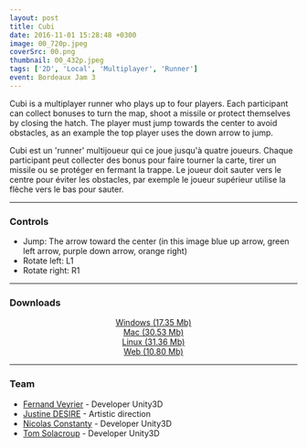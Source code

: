 ```yaml
---
layout: post
title: Cubi
date: 2016-11-01 15:28:48 +0300
image: 00_720p.jpeg
coverSrc: 00.png
thumbnail: 00_432p.jpeg
tags: ['2D', 'Local', 'Multiplayer', 'Runner']
event: Bordeaux Jam 3
---
```

Cubi is a multiplayer runner who plays up to four players. Each participant can collect bonuses to turn the map, shoot a missile or protect themselves by closing the hatch. The player must jump towards the center to avoid obstacles, as an example the top player uses the down arrow to jump.

Cubi est un 'runner' multijoueur qui ce joue jusqu'à quatre joueurs. Chaque participant peut collecter des bonus pour faire tourner la carte, tirer un missile ou se protéger en fermant la trappe. Le joueur doit sauter vers le centre pour éviter les obstacles, par exemple le joueur supérieur utilise la flèche vers le bas pour sauter.

***

### Controls
* Jump: The arrow toward the center (in this image blue up arrow, green left arrow, purple down arrow, orange right)
* Rotate left: L1
* Rotate right: R1

***

### Downloads
<p style="text-align: center;margin: 0;"><a href="https://1drv.ms/u/s!AoYk8X2I2PMgmfNJPOxLYz60nfNrRA">Windows (17.35 Mb)</a></p>
<p style="text-align: center;margin: 0;"><a href="https://1drv.ms/u/s!AoYk8X2I2PMgmfNMLZB8kMJeeGmwAg">Mac (30.53 Mb)</a></p>
<p style="text-align: center;margin: 0;"><a href="https://1drv.ms/u/s!AoYk8X2I2PMgmfNLBd3DUPWRFQW0Tw">Linux (31.36 Mb)</a></p>
<p style="text-align: center;margin: 0;"><a href="https://1drv.ms/u/s!AoYk8X2I2PMgmfNK0Y_8wlzQJbdm0w">Web (10.80 Mb)</a></p>

***

### Team
* [Fernand Veyrier](https://www.linkedin.com/in/fernand-veyrier-26372596/) - Developer Unity3D
* [Justine DESIRE](https://www.linkedin.com/in/justinedesire/) - Artistic direction
* [Nicolas Constanty](https://fr.linkedin.com/in/nicolas-constanty-653232113) - Developer Unity3D
* [Tom Solacroup](https://www.linkedin.com/in/tom-solacroup-b7621b45/) - Developer Unity3D
